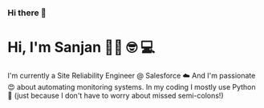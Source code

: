 ### Hi there 👋

<!--
**sanjan/sanjan** is a ✨ _special_ ✨ repository because its `README.md` (this file) appears on your GitHub profile.

Here are some ideas to get you started:

- 🔭 I’m currently working on ...
- 🌱 I’m currently learning ...
- 👯 I’m looking to collaborate on ...
- 🤔 I’m looking for help with ...
- 💬 Ask me about ...
- 📫 How to reach me: ...
- 😄 Pronouns: ...
- ⚡ Fun fact: ...
-->

# Hi, I'm Sanjan 👋🏽 🤓 💻

I'm currently a Site Reliability Engineer @ Salesforce ☁️
And I'm passionate 😍 about automating monitoring systems.
In my coding I mostly use Python 🐍 (just because I don't have to worry about missed semi-colons!)
